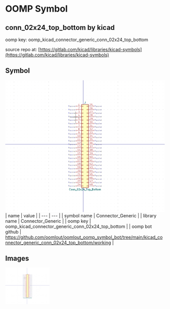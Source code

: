# OOMP Symbol  
## conn_02x24_top_bottom  by kicad  
  
oomp key: oomp_kicad_connector_generic_conn_02x24_top_bottom  
  
source repo at: [https://gitlab.com/kicad/libraries/kicad-symbols](https://gitlab.com/kicad/libraries/kicad-symbols)  
## Symbol  
  
[![working.png](working_600.png)](working.png)  
| name | value | 
| --- | --- | 
| symbol name | Connector_Generic | 
| library name | Connector_Generic | 
| oomp key | oomp_kicad_connector_generic_conn_02x24_top_bottom | 
| oomp bot github | https://github.com/oomlout/oomlout_oomp_symbol_bot/tree/main/kicad_connector_generic_conn_02x24_top_bottom/working | 
## Images  
  
[![working.png](working_140.png)](working.png)  
